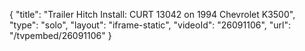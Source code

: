 {
    "title": "Trailer Hitch Install: CURT 13042 on 1994 Chevrolet K3500",
    "type": "solo",
    "layout": "iframe-static",
    "videoId": "26091106",
    "url": "\/tvpembed\/26091106"
}